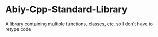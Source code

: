 # Abiy-Cpp-Standard-Library
 A library containing multiple functions, classes, etc. so I don't have to retype code
